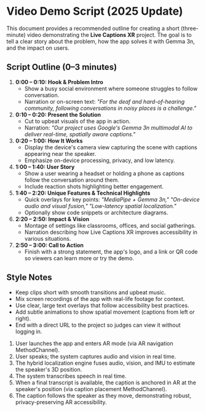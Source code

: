 # Video Demo Script (2025 Update)

This document provides a recommended outline for creating a short (three-minute) video demonstrating the **Live Captions XR** project. The goal is to tell a clear story about the problem, how the app solves it with Gemma 3n, and the impact on users.

## Script Outline (0–3 minutes)

1. **0:00 – 0:10: Hook & Problem Intro**
   - Show a busy social environment where someone struggles to follow conversation.
   - Narration or on-screen text: *"For the deaf and hard-of-hearing community, following conversations in noisy places is a challenge."*
2. **0:10 – 0:20: Present the Solution**
   - Cut to upbeat visuals of the app in action.
   - Narration: *"Our project uses Google's Gemma 3n multimodal AI to deliver real-time, spatially aware captions."*
3. **0:20 – 1:00: How It Works**
   - Display the device's camera view capturing the scene with captions appearing near the speaker.
   - Emphasize on-device processing, privacy, and low latency.
4. **1:00 – 1:40: User Story**
   - Show a user wearing a headset or holding a phone as captions follow the conversation around them.
   - Include reaction shots highlighting better engagement.
5. **1:40 – 2:20: Unique Features & Technical Highlights**
   - Quick overlays for key points: *"MediaPipe + Gemma 3n," "On-device audio and visual fusion," "Low-latency spatial localization."*
   - Optionally show code snippets or architecture diagrams.
6. **2:20 – 2:50: Impact & Vision**
   - Montage of settings like classrooms, offices, and social gatherings.
   - Narration describing how Live Captions XR improves accessibility in various situations.
7. **2:50 – 3:00: Call to Action**
   - Finish with a strong statement, the app's logo, and a link or QR code so viewers can learn more or try the demo.

## Style Notes

- Keep clips short with smooth transitions and upbeat music.
- Mix screen recordings of the app with real-life footage for context.
- Use clear, large text overlays that follow accessibility best practices.
- Add subtle animations to show spatial movement (captions from left or right).
- End with a direct URL to the project so judges can view it without logging in.

1. User launches the app and enters AR mode (via AR navigation MethodChannel).
2. User speaks; the system captures audio and vision in real time.
3. The hybrid localization engine fuses audio, vision, and IMU to estimate the speaker's 3D position.
4. The system transcribes speech in real time.
5. When a final transcript is available, the caption is anchored in AR at the speaker's position (via caption placement MethodChannel).
6. The caption follows the speaker as they move, demonstrating robust, privacy-preserving AR accessibility.
